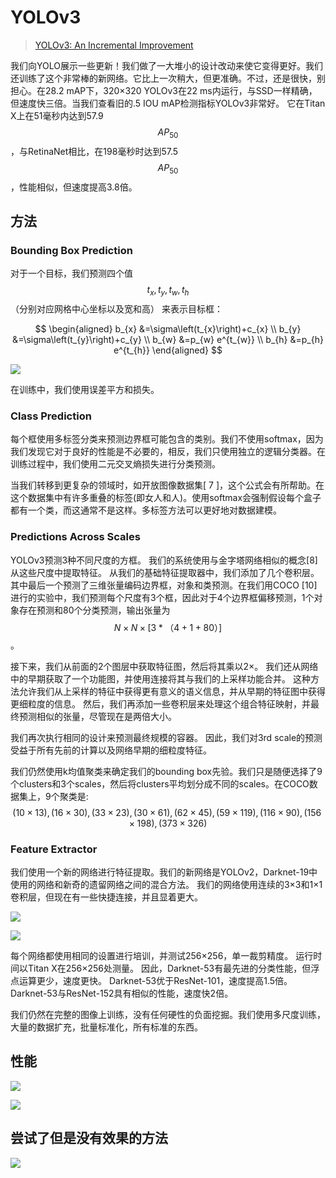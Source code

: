 # YOLOv3



> [YOLOv3: An Incremental Improvement](https://arxiv.org/pdf/1804.02767.pdf)

我们向YOLO展示一些更新！我们做了一大堆小的设计改动来使它变得更好。我们还训练了这个非常棒的新网络。它比上一次稍大，但更准确。不过，还是很快，别担心。在28.2 mAP下，320×320 YOLOv3在22 ms内运行，与SSD一样精确，但速度快三倍。当我们查看旧的.5 IOU mAP检测指标YOLOv3非常好。 它在Titan X上在51毫秒内达到57.9 $$AP_{50}$$ ，与RetinaNet相比，在198毫秒时达到57.5$$AP_{50}$$ ，性能相似，但速度提高3.8倍。

## 方法

### Bounding Box Prediction

对于一个目标，我们预测四个值 $$t_x, t_y, t_w, t_h$$（分别对应网格中心坐标以及宽和高） 来表示目标框：

$$
\begin{aligned} b_{x} &=\sigma\left(t_{x}\right)+c_{x} \\ b_{y} &=\sigma\left(t_{y}\right)+c_{y} \\ b_{w} &=p_{w} e^{t_{w}} \\ b_{h} &=p_{h} e^{t_{h}} \end{aligned}
$$

![](../../.gitbook/assets/image%20%28108%29.png)

在训练中，我们使用误差平方和损失。

### Class Prediction

每个框使用多标签分类来预测边界框可能包含的类别。我们不使用softmax，因为我们发现它对于良好的性能是不必要的，相反，我们只使用独立的逻辑分类器。在训练过程中，我们使用二元交叉熵损失进行分类预测。

当我们转移到更复杂的领域时，如开放图像数据集\[ 7 \]，这个公式会有所帮助。在这个数据集中有许多重叠的标签\(即女人和人\)。使用softmax会强制假设每个盒子都有一个类，而这通常不是这样。多标签方法可以更好地对数据建模。

### Predictions Across Scales

YOLOv3预测3种不同尺度的方框。 我们的系统使用与金字塔网络相似的概念\[8\]从这些尺度中提取特征。 从我们的基础特征提取器中，我们添加了几个卷积层。 其中最后一个预测了三维张量编码边界框，对象和类预测。在我们用COCO \[10\]进行的实验中，我们预测每个尺度有3个框，因此对于4个边界框偏移预测，1个对象存在预测和80个分类预测，输出张量为 $$N×N×[3 *（4 + 1 + 80）]$$ 。

接下来，我们从前面的2个图层中获取特征图，然后将其乘以2×。 我们还从网络中的早期获取了一个功能图，并使用连接将其与我们的上采样功能合并。 这种方法允许我们从上采样的特征中获得更有意义的语义信息，并从早期的特征图中获得更细粒度的信息。 然后，我们再添加一些卷积层来处理这个组合特征映射，并最终预测相似的张量，尽管现在是两倍大小。

我们再次执行相同的设计来预测最终规模的容器。 因此，我们对3rd scale的预测受益于所有先前的计算以及网络早期的细粒度特征。

我们仍然使用k均值聚类来确定我们的bounding box先验。我们只是随便选择了9个clusters和3个scales，然后将clusters平均划分成不同的scales。在COCO数据集上，9个聚类是: $$(10×13),(16×30),(33×23),(30×61),(62×45),(59×119),(116×90),(156×198),(373×326)$$ 

### Feature Extractor

我们使用一个新的网络进行特征提取。我们的新网络是YOLOv2，Darknet-19中使用的网络和新奇的遗留网络之间的混合方法。 我们的网络使用连续的3×3和1×1卷积层，但现在有一些快捷连接，并且显着更大。

![](../../.gitbook/assets/image%20%28107%29.png)

![](../../.gitbook/assets/image%20%28127%29.png)

每个网络都使用相同的设置进行培训，并测试256×256，单一裁剪精度。 运行时间以Titan X在256×256处测量。 因此，Darknet-53有最先进的分类性能，但浮点运算更少，速度更快。 Darknet-53优于ResNet-101，速度提高1.5倍。 Darknet-53与ResNet-152具有相似的性能，速度快2倍。

我们仍然在完整的图像上训练，没有任何硬性的负面挖掘。我们使用多尺度训练，大量的数据扩充，批量标准化，所有标准的东西。

## 性能

![](../../.gitbook/assets/image%20%28234%29.png)

![](../../.gitbook/assets/image%20%28144%29.png)

## 尝试了但是没有效果的方法

![](../../.gitbook/assets/image%20%28167%29.png)















